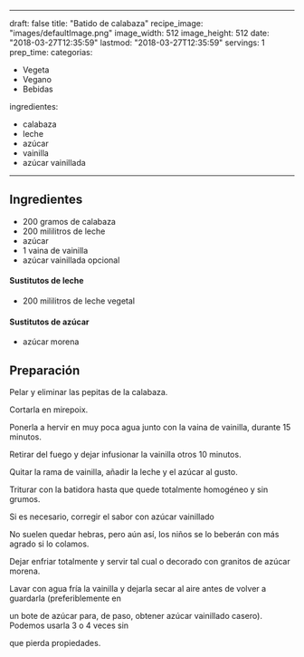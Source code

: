 
---
draft: false
title: "Batido de calabaza"
recipe_image: "images/defaultImage.png"
image_width: 512
image_height: 512
date: "2018-03-27T12:35:59"
lastmod: "2018-03-27T12:35:59"
servings: 1
prep_time: 
categorias:
  - Vegeta
  - Vegano
  - Bebidas

ingredientes:
  - calabaza
  - leche
  - azúcar
  - vainilla
  - azúcar vainillada
---

## Ingredientes
- 200 gramos de calabaza
- 200 mililitros de leche
- azúcar
- 1 vaina de vainilla
- azúcar vainillada opcional
#### Sustitutos de leche
- 200 mililitros de leche vegetal
#### Sustitutos de azúcar
- azúcar morena

## Preparación
Pelar y eliminar las pepitas de la calabaza.

Cortarla en mirepoix.

Ponerla a hervir en muy poca agua junto con la vaina de vainilla, durante 15 minutos.

Retirar del fuego y dejar infusionar la vainilla otros 10 minutos.

Quitar la rama de vainilla, añadir la leche y el azúcar al gusto.

Triturar con la batidora hasta que quede totalmente homogéneo y sin grumos.

Si es necesario, corregir el sabor con azúcar vainillado

No suelen quedar hebras, pero aún así, los niños se lo beberán con más agrado si lo colamos.

Dejar enfriar totalmente y servir tal cual o decorado con granitos de azúcar morena.



Lavar con agua fría la vainilla y dejarla secar al aire antes de volver a guardarla (preferiblemente en

un bote de azúcar para, de paso, obtener azúcar vainillado casero). Podemos usarla 3 o 4 veces sin

que pierda propiedades.




